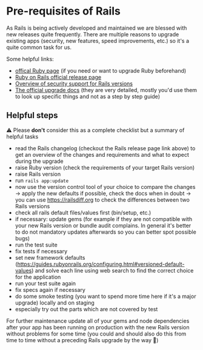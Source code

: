 # Pre-requisites of Rails
As Rails is being actively developed and maintained we are blessed with new releases quite frequently. There are multiple reasons to upgrade existing apps (security, new features, speed improvements, etc.) so it's a quite common task for us.

Some helpful links:

- [offical Ruby page](https://www.ruby-lang.org/en/) (if you need or want to upgrade Ruby beforehand)
- [Ruby on Rails official release page](https://rubyonrails.org/category/releases)
- [Overview of security support for Rails versions](https://endoflife.date/rails)
- [The official upgrade docs](https://guides.rubyonrails.org/upgrading_ruby_on_rails.html) (they are very detailed, mostly you'd use them to look up specific things and not as a step by step guide)

## Helpful steps
⚠️ Please **don't** consider this as a complete checklist but a summary of helpful tasks

- read the Rails changelog (checkout the Rails release page link above) to get an overview of the changes and requirements and what to expect during the upgrade
- raise Ruby version (check the requirements of your target Rails version)
- raise Rails version
- run `rails app:update`
- now use the version control tool of your choice to compare the changes
  -> apply the new defaults if possible, check the docs when in doubt
  -> you can use https://railsdiff.org to check the differences between two Rails versions
- check all rails default files/values first (bin/setup, etc.)
- if necessary: update gems (for example if they are not compatible with your new Rails version or bundle audit complains. In general it's better to do not mandatory updates afterwards so you can better spot possible bugs)
- run the test suite
- fix tests if necessary
- set new framework defaults (https://guides.rubyonrails.org/configuring.html#versioned-default-values) and solve each line using web search to find the correct choice for the application
- run your test suite again
- fix specs again if necessary
- do some smoke testing (you want to spend more time here if it's a major upgrade) locally and on staging
- especially try out the parts which are not covered by test

For further maintenance update all of your gems and node dependencies after your app has been running on production with the new Rails version without problems for some time (you could and should also do this from time to time without a preceding Rails upgrade by the way 🙂)
